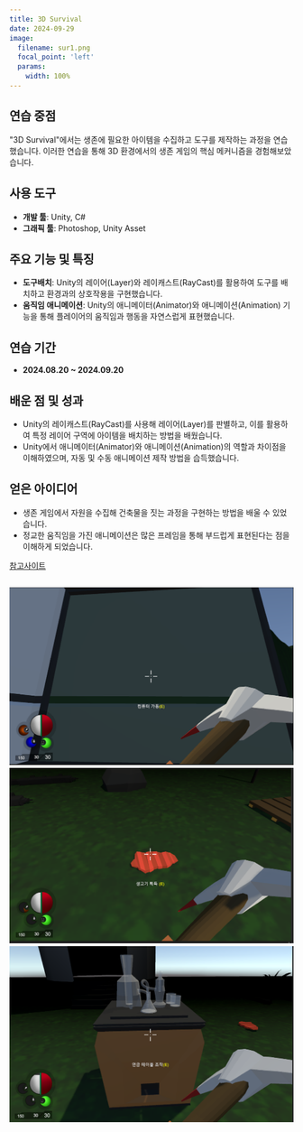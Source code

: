 ```yaml
---
title: 3D Survival
date: 2024-09-29
image:
  filename: sur1.png
  focal_point: 'left'
  params:
    width: 100%
---
```


## 연습 중점
"3D Survival"에서는 생존에 필요한 아이템을 수집하고 도구를 제작하는 과정을 연습했습니다. 이러한 연습을 통해 3D 환경에서의 생존 게임의 핵심 메커니즘을 경험해보았습니다.

## 사용 도구
- **개발 툴**: Unity, C#
- **그래픽 툴**: Photoshop, Unity Asset

## 주요 기능 및 특징
- **도구배치**: Unity의 레이어(Layer)와 레이캐스트(RayCast)를 활용하여 도구를 배치하고 환경과의 상호작용을 구현했습니다.
- **움직임 애니메이션**: Unity의 애니메이터(Animator)와 애니메이션(Animation) 기능을 통해 플레이어의 움직임과 행동을 자연스럽게 표현했습니다.

## 연습 기간
- **2024.08.20 ~ 2024.09.20**

## 배운 점 및 성과
- Unity의 레이캐스트(RayCast)를 사용해 레이어(Layer)를 판별하고, 이를 활용하여 특정 레이어 구역에 아이템을 배치하는 방법을 배웠습니다.
- Unity에서 애니메이터(Animator)와 애니메이션(Animation)의 역할과 차이점을 이해하였으며, 자동 및 수동 애니메이션 제작 방법을 습득했습니다.

## 얻은 아이디어
- 생존 게임에서 자원을 수집해 건축물을 짓는 과정을 구현하는 방법을 배울 수 있었습니다.
- 정교한 움직임을 가진 애니메이션은 많은 프레임을 통해 부드럽게 표현된다는 점을 이해하게 되었습니다.

[참고사이트](https://www.udemy.com/ko/)

![](sur2.png)
![](sur3.png)
![](sur4.png)
---
